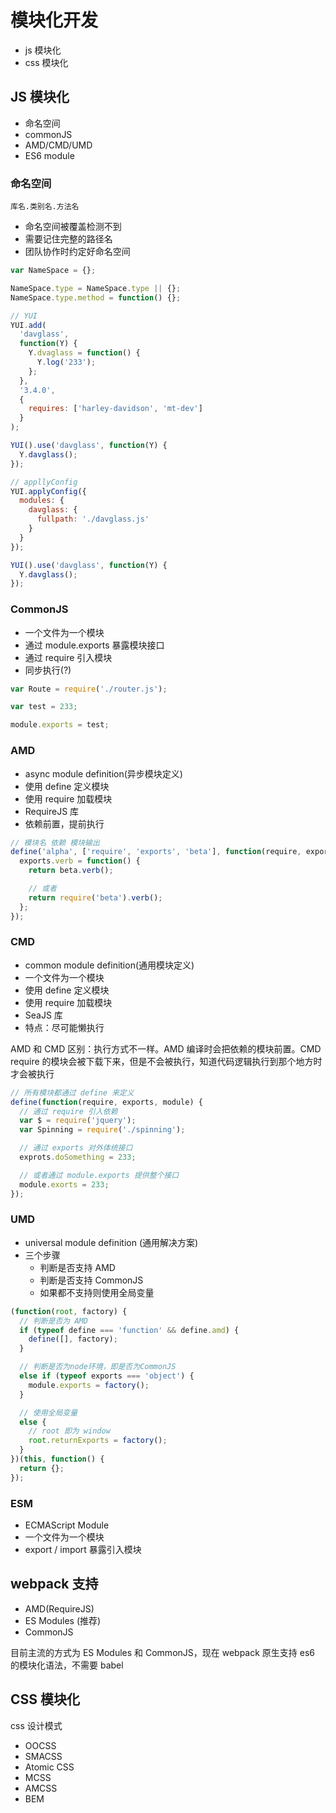 # 模块化开发

- js 模块化
- css 模块化

## JS 模块化

- 命名空间
- commonJS
- AMD/CMD/UMD
- ES6 module

### 命名空间

`库名.类别名.方法名`

- 命名空间被覆盖检测不到
- 需要记住完整的路径名
- 团队协作时约定好命名空间

```javascript
var NameSpace = {};

NameSpace.type = NameSpace.type || {};
NameSpace.type.method = function() {};
```

```javascript
// YUI
YUI.add(
  'davglass',
  function(Y) {
    Y.dvaglass = function() {
      Y.log('233');
    };
  },
  '3.4.0',
  {
    requires: ['harley-davidson', 'mt-dev']
  }
);

YUI().use('davglass', function(Y) {
  Y.davglass();
});

// appllyConfig
YUI.applyConfig({
  modules: {
    davglass: {
      fullpath: './davglass.js'
    }
  }
});

YUI().use('davglass', function(Y) {
  Y.davglass();
});
```

### CommonJS

- 一个文件为一个模块
- 通过 module.exports 暴露模块接口
- 通过 require 引入模块
- 同步执行(?)

```javascript
var Route = require('./router.js');

var test = 233;

module.exports = test;
```

### AMD

- async module definition(异步模块定义)
- 使用 define 定义模块
- 使用 require 加载模块
- RequireJS 库
- 依赖前置，提前执行

```javascript
// 模块名 依赖 模块输出
define('alpha', ['require', 'exports', 'beta'], function(require, exports, beta) {
  exports.verb = function() {
    return beta.verb();

    // 或者
    return require('beta').verb();
  };
});
```

### CMD

- common module definition(通用模块定义)
- 一个文件为一个模块
- 使用 define 定义模块
- 使用 require 加载模块
- SeaJS 库
- 特点：尽可能懒执行

<p class="warning">AMD 和 CMD 区别：执行方式不一样。AMD 编译时会把依赖的模块前置。CMD require 的模块会被下载下来，但是不会被执行，知道代码逻辑执行到那个地方时才会被执行</p>

```javascript
// 所有模块都通过 define 来定义
define(function(require, exports, module) {
  // 通过 require 引入依赖
  var $ = require('jquery');
  var Spinning = require('./spinning');

  // 通过 exports 对外体统接口
  exprots.doSomething = 233;

  // 或者通过 module.exports 提供整个接口
  module.exorts = 233;
});
```

### UMD

- universal module definition (通用解决方案)
- 三个步骤
  - 判断是否支持 AMD
  - 判断是否支持 CommonJS
  - 如果都不支持则使用全局变量

```javascript
(function(root, factory) {
  // 判断是否为 AMD
  if (typeof define === 'function' && define.amd) {
    define([], factory);
  }

  // 判断是否为node环境，即是否为CommonJS
  else if (typeof exports === 'object') {
    module.exports = factory();
  }

  // 使用全局变量
  else {
    // root 即为 window
    root.returnExports = factory();
  }
})(this, function() {
  return {};
});
```

### ESM

- ECMAScript Module
- 一个文件为一个模块
- export / import 暴露引入模块

## webpack 支持

- AMD(RequireJS)
- ES Modules (推荐)
- CommonJS

目前主流的方式为 ES Modules 和 CommonJS，现在 webpack 原生支持 es6 的模块化语法，不需要 babel

## CSS 模块化

css 设计模式

- OOCSS
- SMACSS
- Atomic CSS
- MCSS
- AMCSS
- BEM
